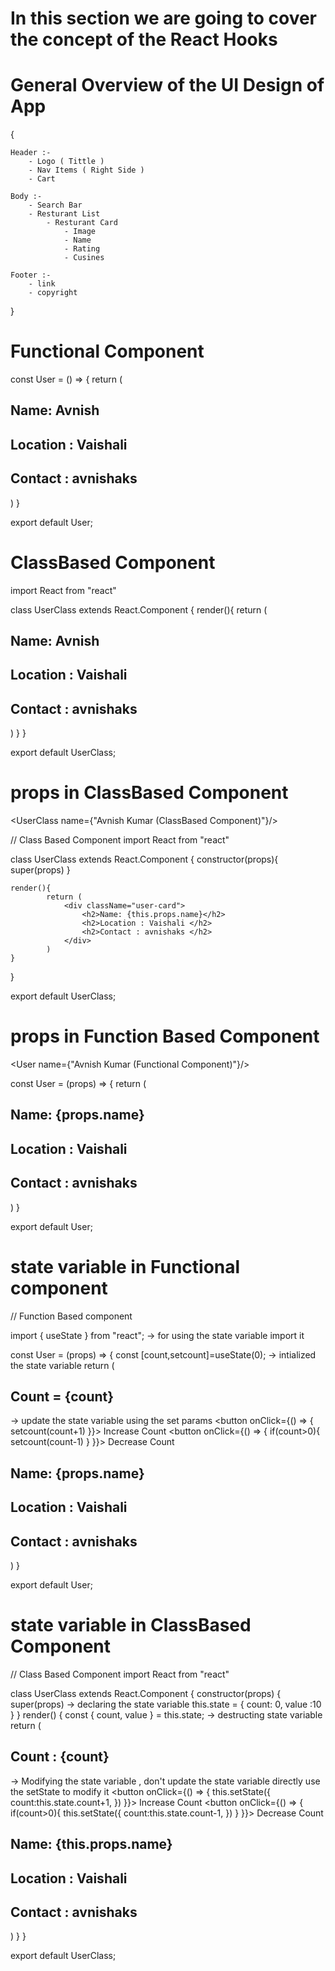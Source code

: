 # In this section we are going to cover the concept of the React Hooks


# General Overview of the UI Design of App 

{

    Header :- 
        - Logo ( Tittle )
        - Nav Items ( Right Side )
        - Cart

    Body :- 
        - Search Bar
        - Resturant List
            - Resturant Card
                - Image
                - Name
                - Rating
                - Cusines
    
    Footer :- 
        - link
        - copyright
}

# Functional Component 

const User = () => {
    return (
        <div className="user-card">
            <h2>Name: Avnish</h2>
            <h2>Location : Vaishali </h2>
            <h2>Contact : avnishaks </h2>
        </div>
    )
}

export default User;



# ClassBased Component

import React from "react"

class UserClass extends React.Component {
    render(){
            return (
                <div className="user-card">
                    <h2>Name: Avnish</h2>
                    <h2>Location : Vaishali </h2>
                    <h2>Contact : avnishaks </h2>
                </div>
            )
    }
}

export default UserClass;


# props in ClassBased Component 

<UserClass name={"Avnish Kumar (ClassBased Component)"}/>

// Class Based Component 
import React from "react"

class UserClass extends React.Component {
    constructor(props){
        super(props)
    }

    render(){
            return (
                <div className="user-card">
                    <h2>Name: {this.props.name}</h2>
                    <h2>Location : Vaishali </h2>
                    <h2>Contact : avnishaks </h2>
                </div>
            )
    }
}

export default UserClass;


# props in Function Based Component

<User name={"Avnish Kumar (Functional Component)"}/>

const User = (props) => {
    return (
        <div className="user-card">
            <h2>Name: {props.name}</h2>
            <h2>Location : Vaishali </h2>
            <h2>Contact : avnishaks </h2>
        </div>
    )
}

export default User;

# state variable in Functional component

// Function Based component

import { useState } from "react"; -> for using the state variable import it

const User = (props) => {
    const [count,setcount]=useState(0); -> intialized the state variable
    return (
        <div className="user-card">
            <h2>Count = {count}</h2>
            -> update the state variable using the set params 
            <button onClick={() => {
                    setcount(count+1)
                }}>
                    Increase Count
                </button>
                <span>  </span>
                <button onClick={() => {
                    if(count>0){
                        setcount(count-1)
                    }
                }}>
                    Decrease Count
                </button>
            <h2>Name: {props.name}</h2>
            <h2>Location : Vaishali </h2>
            <h2>Contact : avnishaks </h2>
        </div>
    )
}

export default User;


# state variable in ClassBased Component

// Class Based Component 
import React from "react"

class UserClass extends React.Component {
    constructor(props) {
        super(props)
        -> declaring the state variable
        this.state = {
            count: 0,
            value :10 
        }
    }
    render() {
        const { count, value } = this.state; -> destructing state variable 
        return (
            <div className="user-card">
                <h2>Count : {count}</h2>
                -> Modifying the state variable , don't update the state variable directly
                use the setState to modify it 
                <button onClick={() => {
                    this.setState({
                        count:this.state.count+1,
                    })
                }}>
                    Increase Count
                </button>
                <span>  </span>
                <button onClick={() => {
                    if(count>0){
                        this.setState({
                            count:this.state.count-1,
                        })
                    }
                }}>
                    Decrease Count
                </button>
                <h2>Name: {this.props.name}</h2>
                <h2>Location : Vaishali </h2>
                <h2>Contact : avnishaks </h2>
            </div>
        )
    }
}

export default UserClass;